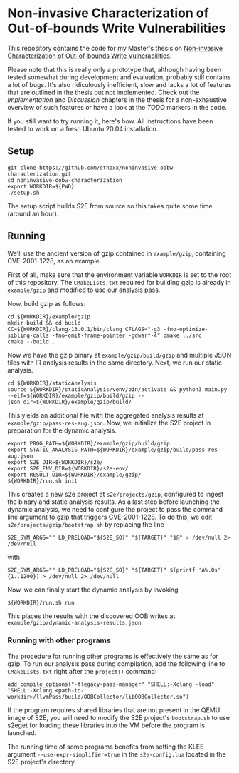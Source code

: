 # Non-invasive Characterization of Out-of-bounds Write Vulnerabilities

This repository contains the code for my Master's thesis on [Non-invasive Characterization of Out-of-bounds Write Vulnerabilities](https://repository.tudelft.nl/).

Please note that this is really only a prototype that, although having been tested somewhat during development and evaluation, probably still contains a lot of bugs. It's also ridiculously inefficient, slow and lacks a lot of features that are outlined in the thesis but not implemented. Check out the *Implementation* and *Discussion* chapters in the thesis for a non-exhaustive overview of such features or have a look at the *TODO* markers in the code.

If you still want to try running it, here's how.
All instructions have been tested to work on a fresh Ubuntu 20.04 installation.

## Setup
```
git clone https://github.com/ethoxx/noninvasive-oobw-characterization.git
cd noninvasive-oobw-characterization
export WORKDIR=${PWD}
./setup.sh
```
The setup script builds S2E from source so this takes quite some time (around an hour).

## Running
We'll use the ancient version of gzip contained in ```example/gzip```, containing CVE-2001-1228, as an example.

First of all, make sure that the environment variable `WORKDIR` is set to the root of this repository.
The `CMakeLists.txt` required for building gzip is already in `example/gzip` and modified to use our analysis pass.

Now, build gzip as follows:
```
cd ${WORKDIR}/example/gzip
mkdir build && cd build
CC=${WORKDIR}/clang-13.0.1/bin/clang CFLAGS="-g3 -fno-optimize-sibling-calls -fno-omit-frame-pointer -gdwarf-4" cmake ../src
cmake --build .
```

Now we have the gzip binary at `example/gzip/build/gzip` and multiple JSON files with IR analysis results in the same directory.
Next, we run our static analysis.

```
cd ${WORKDIR}/staticAnalysis
source ${WORKDIR}/staticAnalysis/venv/bin/activate && python3 main.py --elf=${WORKDIR}/example/gzip/build/gzip --json_dir=${WORKDIR}/example/gzip/build/
```

This yields an additional file with the aggregated analysis results at `example/gzip/pass-res-aug.json`.
Now, we initialize the S2E project in preparation for the dynamic analysis.

```
export PROG_PATH=${WORKDIR}/example/gzip/build/gzip
export STATIC_ANALYSIS_PATH=${WORKDIR}/example/gzip/build/pass-res-aug.json
export S2E_DIR=${WORKDIR}/s2e/
export S2E_ENV_DIR=${WORKDIR}/s2e-env/
export RESULT_DIR=${WORKDIR}/example/gzip/
${WORKDIR}/run.sh init
```

This creates a new s2e project at `s2e/projects/gzip`, configured to ingest the binary and static analysis results.
As a last step before launching the dynamic analysis, we need to configure the project to pass the command line argument to gzip that triggers CVE-2001-1228. To do this, we edit `s2e/projects/gzip/bootstrap.sh` by replacing the line
```
S2E_SYM_ARGS="" LD_PRELOAD="${S2E_SO}" "${TARGET}" "$@" > /dev/null 2> /dev/null
```
with 
```
S2E_SYM_ARGS="" LD_PRELOAD="${S2E_SO}" "${TARGET}" $(printf 'A%.0s' {1..1200}) > /dev/null 2> /dev/null
```

Now, we can finally start the dynamic analysis by invoking
```
${WORKDIR}/run.sh run
```

This places the results with the discovered OOB writes at `example/gzip/dynamic-analysis-results.json`


### Running with other programs
The procedure for running other programs is effectively the same as for gzip. 
To run our analysis pass during compilation, add the following line to `CMakeLists.txt` right after the `project()` command:
```
add_compile_options("-flegacy-pass-manager" "SHELL:-Xclang -load" "SHELL:-Xclang <path-to-workdir>/llvmPass/build/OOBCollector/libOOBCollector.so")
```

If the program requires shared libraries that are not present in the QEMU image of S2E, you will need to modify the S2E project's `bootstrap.sh` to use s2eget for loading these libraries into the VM before the program is launched.

The running time of some programs benefits from setting the KLEE argument `--use-expr-simplifier=true` in the `s2e-config.lua` located in the S2E project's directory.

